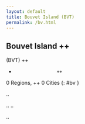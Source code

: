 ```yaml
---
layout: default
title: Bouvet Island (BVT)
permalink: /bv.html
---
```



## Bouvet Island   ++
(BVT)  ++
-                     ++
0 Regions, ++
0 Cities
{: #bv }

.. 




.. 
.. 



.. 
 
